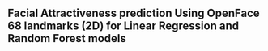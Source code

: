 ## Facial Attractiveness prediction Using OpenFace 68 landmarks (2D) for Linear Regression and Random Forest models
